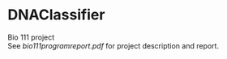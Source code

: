 # DNAClassifier
Bio 111 project
<br />
See *bio111programreport.pdf* for project description and report.
